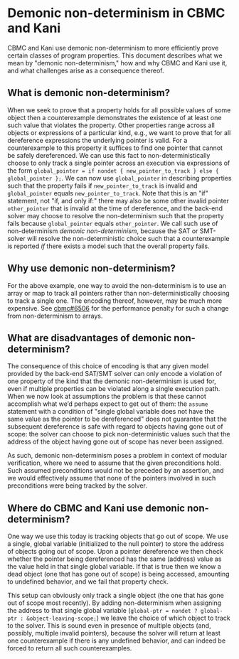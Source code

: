 # Demonic non-determinism in CBMC and Kani

CBMC and Kani use demonic non-determinism to more efficiently prove certain
classes of program properties.
This document describes what we mean by "demonic non-determinism," how and why
CBMC and Kani use it, and what challenges arise as a consequence thereof.

## What is demonic non-determinism?

When we seek to prove that a property holds for all possible values of some
object then a counterexample demonstrates the existence of at least one such
value that violates the property.
Other properties range across all objects or expressions of a particular kind,
e.g., we want to prove that for all dereference expressions the underlying
pointer is valid.
For a counterexample to this property it suffices to find one pointer that
cannot be safely dereferenced.
We can use this fact to non-deterministically choose to only track a single
pointer across an execution via expressions of the form
`global_pointer = if nondet { new_pointer_to_track } else { global_pointer };`.
We can now use `global_pointer` in describing properties such that the property
fails if `new_pointer_to_track` is invalid and `global_pointer` equals
`new_pointer_to_track`.
Note that this is an "if" statement, not "if, and only if:" there may also be
some other invalid pointer `other_pointer` that is invalid at the time of
dereference, and the back-end solver may choose to resolve the non-determinism
such that the property fails because `global_pointer` equals `other_pointer`.
We call such use of non-determinism _demonic non-determinism_, because the
SAT or SMT-solver will resolve the non-deterministic choice such that a
counterexample is reported _if_ there exists a model such that the overall
property fails.

## Why use demonic non-determinism?

For the above example, one way to avoid the non-determinism is to use an array
or map to track all pointers rather than non-deterministically choosing to track
a single one.
The encoding thereof, however, may be much more expensive.  See
[cbmc#6506](https://github.com/diffblue/cbmc/pull/6506) for the performance
penalty for such a change from non-determinism to arrays.

## What are disadvantages of demonic non-determinism?

The consequence of this choice of encoding is that any given model provided by
the back-end SAT/SMT solver can only encode a violation of one property of the
kind that the demonic non-determinism is used for, even if multiple properties
can be violated along a single execution path.
When we now look at assumptions the problem is that these cannot accomplish what
we’d perhaps expect to get out of them: the `assume` statement with a condition of
"single global variable does not have the same value as the pointer to be
dereferenced" does not guarantee that the subsequent dereference is safe with
regard to objects having gone out of scope: the solver can choose to pick
non-deterministic values such that the address of the object having gone out of
scope has never been assigned.

As such, demonic non-determinism poses a problem in context of modular
verification, where we need to assume that the given preconditions hold.
Such assumed preconditions would not be preceded by an assertion, and we would
effectively assume that none of the pointers involved in such preconditions were
being tracked by the solver.

## Where do CBMC and Kani use demonic non-determinism?

One way we use this today is tracking objects that go out of scope.
We use a single, global variable (initialized to the null pointer) to store the
address of objects going out of scope.
Upon a pointer dereference we then check whether the pointer being dereferenced
has the same (address) value as the value held in that single global variable.
If that is true then we know a dead object (one that has gone out of scope) is
being accessed, amounting to undefined behavior, and we fail that property check.

This setup can obviously only track a single object (the one that has gone out
of scope most recently).
By adding non-determinism when assigning the address to that single global
variable (`global-ptr = nondet ? global-ptr : &object-leaving-scope;`) we leave
the choice of which object to track to the solver.
This is sound even in presence of multiple objects (and, possibly, multiple
invalid pointers), because the solver will
return at least one counterexample if there is any undefined behavior, and can
indeed be forced to return all such counterexamples.

